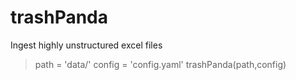 # trashPanda

Ingest highly unstructured excel files

> path = 'data/'
> config = 'config.yaml'
> trashPanda(path,config)

